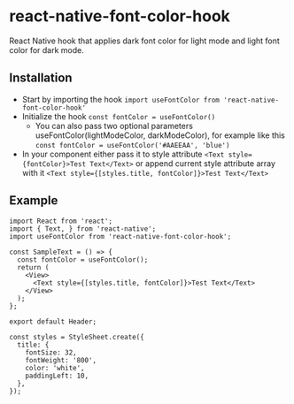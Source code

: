# react-native-font-color-hook

React Native hook that applies dark font color for light mode and light font color for dark mode.

## Installation

- Start by importing the hook `import useFontColor from 'react-native-font-color-hook'`
- Initialize the hook `const fontColor = useFontColor()`
  - You can also pass two optional parameters useFontColor(lightModeColor, darkModeColor), for example like this `const fontColor = useFontColor('#AAEEAA', 'blue')`
- In your component either pass it to style attribute `<Text style={fontColor}>Test Text</Text>` or append current style attribute array with it `<Text style={[styles.title, fontColor]}>Test Text</Text>`

## Example

```
import React from 'react';
import { Text, } from 'react-native';
import useFontColor from 'react-native-font-color-hook';

const SampleText = () => {
  const fontColor = useFontColor();
  return (
    <View>
      <Text style={[styles.title, fontColor]}>Test Text</Text>
    </View>
  );
};

export default Header;

const styles = StyleSheet.create({
  title: {
    fontSize: 32,
    fontWeight: '800',
    color: 'white',
    paddingLeft: 10,
  },
});
```
